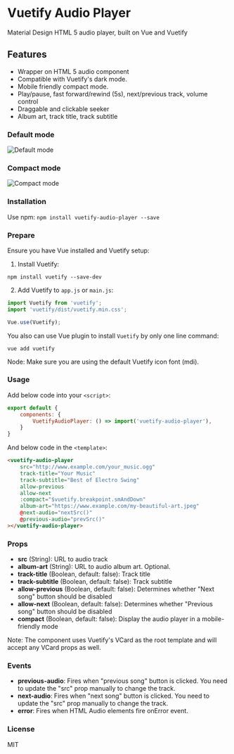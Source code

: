# Vuetify Audio Player
Material Design HTML 5 audio player, built on Vue and Vuetify

## Features
- Wrapper on HTML 5 audio component
- Compatible with Vuetify's dark mode.
- Mobile friendly compact mode.
- Play/pause, fast forward/rewind (5s), next/previous track, volume control
- Draggable and clickable seeker
- Album art, track title, track subtitle

### Default mode
<img src="https://i.imgur.com/LLFtCjEg.png" alt="Default mode">

### Compact mode
<img src="https://i.imgur.com/34jOjY3.png" alt="Compact mode">


### Installation

Use npm: ```npm install vuetify-audio-player --save```

### Prepare
Ensure you have Vue installed and Vuetify setup:
1. Install Vuetify:
```
npm install vuetify --save-dev
```
2. Add Vuetify to ```app.js``` or ```main.js```:
```js
import Vuetify from 'vuetify';
import 'vuetify/dist/vuetify.min.css';

Vue.use(Vuetify);
```

You also can use Vue plugin to install ```Vuetify``` by only one line command:
```
vue add vuetify
```

Node: Make sure you are using the default Vuetify icon font (mdi).

### Usage
Add below code into your ```<script>```:
```js
export default {
    components: {
        VuetifyAudioPlayer: () => import('vuetify-audio-player'),
    }
}

```

And below code in the ```<template>```:
```html
<vuetify-audio-player
    src="http://www.example.com/your_music.ogg"
    track-title="Your Music"
    track-subtitle="Best of Electro Swing"
    allow-previous
    allow-next
    :compact="$vuetify.breakpoint.smAndDown"
    album-art="https://www.example.com/my-beautiful-art.jpeg"
    @next-audio="nextSrc()"
    @previous-audio="prevSrc()"
></vuetify-audio-player>
```

### Props
 - **src** (String): URL to audio track
 - **album-art** (String): URL to audio album art. Optional.
 - **track-title** (Boolean, default: false): Track title
 - **track-subtitle** (Boolean, default: false): Track subtitle
 - **allow-previous** (Boolean, default: false): Determines whether "Next song" button should be disabled
 - **allow-next** (Boolean, default: false): Determines whether "Previous song" button should be disabled
 - **compact** (Boolean, default: false): Display the audio player in a mobile-friendly mode

 Note: The component uses Vuetify's VCard as the root template and will accept any VCard props as well.


### Events
 - **previous-audio**: Fires when "previous song" button is clicked. You need to update the "src" prop manually to change the track.
 - **next-audio**: Fires when "next song" button is clicked. You need to update the "src" prop manually to change the track.
 - **error**: Fires when HTML Audio elements fire onError event.
 
### License

MIT